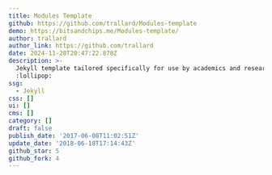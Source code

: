 ```yaml
---
title: Modules Template
github: https://github.com/trallard/Modules-template
demo: https://bitsandchips.me/Modules-template/
author: trallard
author_link: https://github.com/trallard
date: 2024-11-28T20:47:22.878Z
description: >-
  Jekyll template tailored specifically for use by academics and researchers etc
  :lollipop:
ssg:
  - Jekyll
css: []
ui: []
cms: []
category: []
draft: false
publish_date: '2017-06-08T11:02:51Z'
update_date: '2018-06-18T17:14:43Z'
github_star: 5
github_fork: 4
---
```

